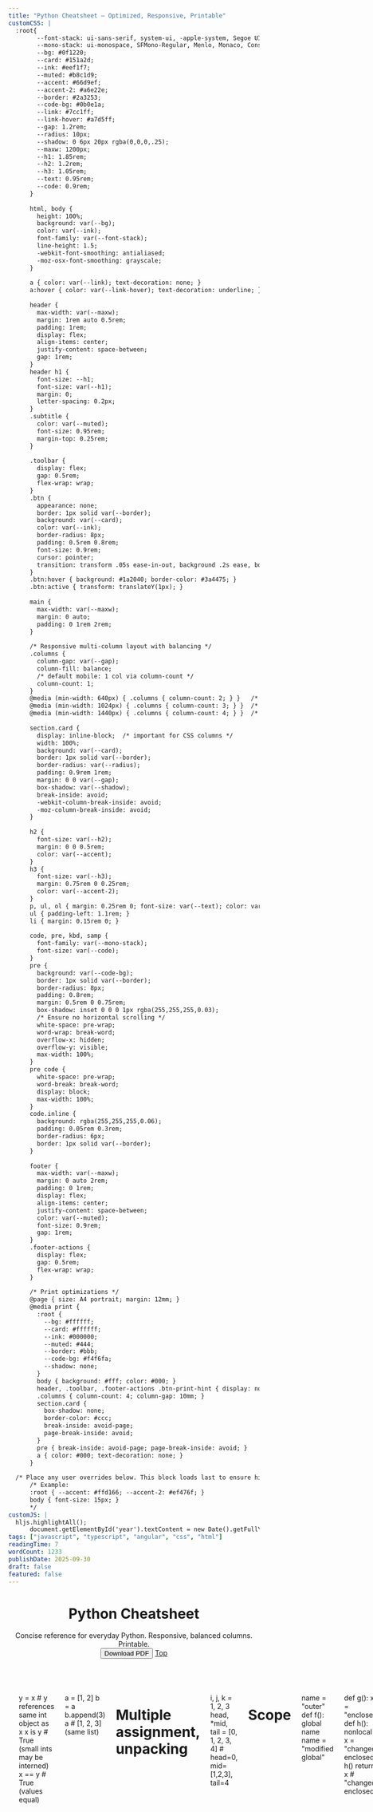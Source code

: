 ```yaml
---
title: "Python Cheatsheet — Optimized, Responsive, Printable"
customCSS: |
  :root{
        --font-stack: ui-sans-serif, system-ui, -apple-system, Segoe UI, Roboto, Inter, "Helvetica Neue", Arial, "Noto Sans", "Liberation Sans", sans-serif, "Apple Color Emoji","Segoe UI Emoji","Segoe UI Symbol","Noto Color Emoji";
        --mono-stack: ui-monospace, SFMono-Regular, Menlo, Monaco, Consolas, "Liberation Mono", "Courier New", monospace;
        --bg: #0f1220;
        --card: #151a2d;
        --ink: #eef1f7;
        --muted: #b8c1d9;
        --accent: #66d9ef;
        --accent-2: #a6e22e;
        --border: #2a3253;
        --code-bg: #0b0e1a;
        --link: #7cc1ff;
        --link-hover: #a7d5ff;
        --gap: 1.2rem;
        --radius: 10px;
        --shadow: 0 6px 20px rgba(0,0,0,.25);
        --maxw: 1200px;
        --h1: 1.85rem;
        --h2: 1.2rem;
        --h3: 1.05rem;
        --text: 0.95rem;
        --code: 0.9rem;
      }
  
      html, body {
        height: 100%;
        background: var(--bg);
        color: var(--ink);
        font-family: var(--font-stack);
        line-height: 1.5;
        -webkit-font-smoothing: antialiased;
        -moz-osx-font-smoothing: grayscale;
      }
  
      a { color: var(--link); text-decoration: none; }
      a:hover { color: var(--link-hover); text-decoration: underline; }
  
      header {
        max-width: var(--maxw);
        margin: 1rem auto 0.5rem;
        padding: 1rem;
        display: flex;
        align-items: center;
        justify-content: space-between;
        gap: 1rem;
      }
      header h1 {
        font-size: --h1;
        font-size: var(--h1);
        margin: 0;
        letter-spacing: 0.2px;
      }
      .subtitle {
        color: var(--muted);
        font-size: 0.95rem;
        margin-top: 0.25rem;
      }
  
      .toolbar {
        display: flex;
        gap: 0.5rem;
        flex-wrap: wrap;
      }
      .btn {
        appearance: none;
        border: 1px solid var(--border);
        background: var(--card);
        color: var(--ink);
        border-radius: 8px;
        padding: 0.5rem 0.8rem;
        font-size: 0.9rem;
        cursor: pointer;
        transition: transform .05s ease-in-out, background .2s ease, border-color .2s ease;
      }
      .btn:hover { background: #1a2040; border-color: #3a4475; }
      .btn:active { transform: translateY(1px); }
  
      main {
        max-width: var(--maxw);
        margin: 0 auto;
        padding: 0 1rem 2rem;
      }
  
      /* Responsive multi-column layout with balancing */
      .columns {
        column-gap: var(--gap);
        column-fill: balance;
        /* default mobile: 1 col via column-count */
        column-count: 1;
      }
      @media (min-width: 640px) { .columns { column-count: 2; } }   /* Tablet */
      @media (min-width: 1024px) { .columns { column-count: 3; } }  /* Desktop */
      @media (min-width: 1440px) { .columns { column-count: 4; } }  /* Large */
  
      section.card {
        display: inline-block;  /* important for CSS columns */
        width: 100%;
        background: var(--card);
        border: 1px solid var(--border);
        border-radius: var(--radius);
        padding: 0.9rem 1rem;
        margin: 0 0 var(--gap);
        box-shadow: var(--shadow);
        break-inside: avoid;
        -webkit-column-break-inside: avoid;
        -moz-column-break-inside: avoid;
      }
  
      h2 {
        font-size: var(--h2);
        margin: 0 0 0.5rem;
        color: var(--accent);
      }
      h3 {
        font-size: var(--h3);
        margin: 0.75rem 0 0.25rem;
        color: var(--accent-2);
      }
      p, ul, ol { margin: 0.25rem 0; font-size: var(--text); color: var(--ink); }
      ul { padding-left: 1.1rem; }
      li { margin: 0.15rem 0; }
  
      code, pre, kbd, samp {
        font-family: var(--mono-stack);
        font-size: var(--code);
      }
      pre {
        background: var(--code-bg);
        border: 1px solid var(--border);
        border-radius: 8px;
        padding: 0.8rem;
        margin: 0.5rem 0 0.75rem;
        box-shadow: inset 0 0 0 1px rgba(255,255,255,0.03);
        /* Ensure no horizontal scrolling */
        white-space: pre-wrap;
        word-wrap: break-word;
        overflow-x: hidden;
        overflow-y: visible;
        max-width: 100%;
      }
      pre code {
        white-space: pre-wrap;
        word-break: break-word;
        display: block;
        max-width: 100%;
      }
      code.inline {
        background: rgba(255,255,255,0.06);
        padding: 0.05rem 0.3rem;
        border-radius: 6px;
        border: 1px solid var(--border);
      }
  
      footer {
        max-width: var(--maxw);
        margin: 0 auto 2rem;
        padding: 0 1rem;
        display: flex;
        align-items: center;
        justify-content: space-between;
        color: var(--muted);
        font-size: 0.9rem;
        gap: 1rem;
      }
      .footer-actions {
        display: flex;
        gap: 0.5rem;
        flex-wrap: wrap;
      }
  
      /* Print optimizations */
      @page { size: A4 portrait; margin: 12mm; }
      @media print {
        :root {
          --bg: #ffffff;
          --card: #ffffff;
          --ink: #000000;
          --muted: #444;
          --border: #bbb;
          --code-bg: #f4f6fa;
          --shadow: none;
        }
        body { background: #fff; color: #000; }
        header, .toolbar, .footer-actions .btn-print-hint { display: none !important; }
        .columns { column-count: 4; column-gap: 10mm; }
        section.card {
          box-shadow: none;
          border-color: #ccc;
          break-inside: avoid-page;
          page-break-inside: avoid;
        }
        pre { break-inside: avoid-page; page-break-inside: avoid; }
        a { color: #000; text-decoration: none; }
      }
  
  /* Place any user overrides below. This block loads last to ensure highest priority. */
      /* Example:
      :root { --accent: #ffd166; --accent-2: #ef476f; }
      body { font-size: 15px; }
      */
customJS: |
  hljs.highlightAll();
      document.getElementById('year').textContent = new Date().getFullYear();
tags: ["javascript", "typescript", "angular", "css", "html"]
readingTime: 7
wordCount: 1233
publishDate: 2025-09-30
draft: false
featured: false
---
```


<header>
    <div>
      <h1>Python Cheatsheet</h1>
      <div class="subtitle">Concise reference for everyday Python. Responsive, balanced columns. Printable.</div>
    </div>
    <div class="toolbar">
      <button class="btn" type="button" onclick="window.print()">Download PDF</button>
      <a class="btn" href="#top">Top</a>
    </div>
  </header>

  <main id="top">
    <div class="columns">

      <!-- 1. Variables & References -->
      <section class="card" aria-labelledby="sec-vars">
        <h2 id="sec-vars">Variables & References</h2>
        <ul>
          <li>Everything is an object; names bind to objects (references).</li>
          <li><span class="inline">==</span> compares value; <span class="inline">is</span> compares identity.</li>
          <li>Immutable: int, float, bool, str, tuple, frozenset; Mutable: list, dict, set, bytearray.</li>
        </ul>
        <pre><code class="language-python">x = 10
y = x          # y references same int object as x
x is y         # True (small ints may be interned)
x == y         # True (values equal)

a = [1, 2]
b = a
b.append(3)
a               # [1, 2, 3] (same list)

# Multiple assignment, unpacking
i, j, k = 1, 2, 3
head, *mid, tail = [0, 1, 2, 3, 4]   # head=0, mid=[1,2,3], tail=4

# Scope
name = "outer"
def f():
    global name
    name = "modified global"

def g():
    x = "enclosed"
    def h():
        nonlocal x
        x = "changed enclosed"
    h()
    return x  # "changed enclosed"</code></pre>
      </section>

      <!-- 2. Collections -->
      <section class="card" aria-labelledby="sec-collections">
        <h2 id="sec-collections">Collections</h2>
        <ul>
          <li>Built-ins: list, tuple, dict, set; from collections: Counter, defaultdict, deque, namedtuple.</li>
          <li>Prefer dict and set literal syntax for performance.</li>
        </ul>
        <pre><code class="language-python"># Lists and tuples
nums = [1, 2, 3]
nums += [4]
first, *rest = nums

point = (10, 20)

# Sets and dicts
s = {1, 2, 3}
s.add(3)         # no effect
d = {"a": 1, "b": 2}
d.get("c", 0)    # 0

# Useful collections
from collections import Counter, defaultdict, deque, namedtuple

cnt = Counter("banana")        # Counter({'a':3,'n':2,'b':1})
dd = defaultdict(int)
dd["x"] += 1                   # default 0 => 1

q = deque([1,2,3]); q.appendleft(0); q.pop()

Point = namedtuple("Point", "x y")
p = Point(2, 3); p.x  # 2</code></pre>
        <h3>pathlib and glob</h3>
        <pre><code class="language-python">from pathlib import Path
root = Path(".")
py_files = list(root.glob("**/*.py"))
for path in py_files:
    if path.stat().st_size &gt; 0:
        pass</code></pre>
      </section>

      <!-- 3. File Operations -->
      <section class="card" aria-labelledby="sec-files">
        <h2 id="sec-files">File Operations</h2>
        <ul>
          <li>Use context managers to ensure closure.</li>
          <li>Use <span class="inline">pathlib.Path</span> for paths; specify encoding.</li>
        </ul>
        <pre><code class="language-python">from pathlib import Path

# Read text
p = Path("notes.txt")
text = p.read_text(encoding="utf-8")

# Write text
p.write_text("Hello\n", encoding="utf-8")

# Buffered reading
with p.open("r", encoding="utf-8", newline="") as f:
    for line in f:
        process(line.rstrip("\n"))

# Binary
data = Path("img.bin").read_bytes()
Path("copy.bin").write_bytes(data)

# JSON / CSV
import json, csv
cfg = json.loads(Path("config.json").read_text(encoding="utf-8"))
Path("out.json").write_text(json.dumps(cfg, indent=2), encoding="utf-8")

with open("data.csv", newline="", encoding="utf-8") as f:
    reader = csv.DictReader(f)
    rows = list(reader)</code></pre>
      </section>

      <!-- 4. Iteration Patterns -->
      <section class="card" aria-labelledby="sec-iteration">
        <h2 id="sec-iteration">Iteration Patterns</h2>
        <ul>
          <li>Prefer iterables and generators; avoid indexing when not required.</li>
        </ul>
        <pre><code class="language-python"># enumerate, zip
for i, val in enumerate(["a", "b", "c"], start=1):
    pass

for a, b in zip([1,2], [3,4]):
    pass

# iter/next
it = iter([10,20])
next(it)  # 10

# itertools
import itertools as it
it.islice(range(10), 3)               # 0,1,2
list(it.chain([1,2], [3,4]))          # [1,2,3,4]
list(it.product("ab", repeat=2))      # ('a','a'), ...

# groupby (input must be sorted by key)
from itertools import groupby
data = sorted(["aa","ab","ba"], key=lambda s: s[0])
for key, grp in groupby(data, key=lambda s: s[0]):
    items = list(grp)</code></pre>
      </section>

      <!-- 5. Comprehensions -->
      <section class="card" aria-labelledby="sec-comprehensions">
        <h2 id="sec-comprehensions">Comprehensions</h2>
        <ul>
          <li>List, dict, set, generator comprehensions; add conditionals and nesting.</li>
        </ul>
        <pre><code class="language-python"># List
squares = [x*x for x in range(10) if x % 2 == 0]

# Dict
mapping = {c: ord(c) for c in "abc"}

# Set
uniq = {x % 3 for x in range(10)}

# Generator (lazy)
gen = (x*x for x in range(1_000_000))

# Nested
pairs = [(i, j) for i in range(3) for j in range(3) if i != j]</code></pre>
      </section>

      <!-- 6. Data Processing -->
      <section class="card" aria-labelledby="sec-data">
        <h2 id="sec-data">Data Processing</h2>
        <ul>
          <li>Use built-ins: sum, min, max, sorted, any, all.</li>
          <li>Prefer <span class="inline">key=</span> functions and generators.</li>
        </ul>
        <pre><code class="language-python">nums = [3, 1, 4, 1, 5, 9]
total = sum(nums)
mx = max(nums)
sorted_nums = sorted(nums, reverse=True)

# any/all with conditions
has_neg = any(x &lt; 0 for x in nums)
all_small = all(x &lt; 10 for x in nums)

# key and custom sort
words = ["apple", "bee", "carrot"]
sorted_by_len = sorted(words, key=len)

# map/filter/reduce
from functools import reduce
evens = list(filter(lambda x: x % 2 == 0, nums))
doubled = list(map(lambda x: x*2, nums))
prod = reduce(lambda a, b: a*b, nums, 1)

# statistics
import statistics as stats
mean = stats.mean(nums)
median = stats.median(nums)</code></pre>
      </section>

      <!-- 7. Functions & Lambdas -->
      <section class="card" aria-labelledby="sec-functions">
        <h2 id="sec-functions">Functions & Lambdas</h2>
        <ul>
          <li>Use annotations; prefer keyword-only and positional-only when helpful.</li>
          <li>Default args evaluated once; avoid mutable defaults.</li>
        </ul>
        <pre><code class="language-python">def add(a: int, b: int = 0, /, *, scale: float = 1.0) -> float:
    """Positional-only a,b; keyword-only scale."""
    return (a + b) * scale

# Avoid mutable default
def append_safe(x, arr=None):
    arr = [] if arr is None else arr
    arr.append(x)
    return arr

# *args, **kwargs
def log(*args, **kwargs):
    print(*args, **kwargs)

# Closure
def make_adder(n):
    def add(x): return x + n
    return add

plus3 = make_adder(3); plus3(7)  # 10

# Lambda
square = lambda x: x*x
</code></pre>
      </section>

      <!-- 8. String Operations -->
      <section class="card" aria-labelledby="sec-strings">
        <h2 id="sec-strings">String Operations</h2>
        <ul>
          <li>Use f-strings; prefer join/split; normalize with casefold.</li>
        </ul>
        <pre><code class="language-python">name, n = "Ada", 3
f"Hello, {name}! {n=}"         # 'Hello, Ada! n=3'
f"{n:04d}"                     # zero-padded
f"{3.14159:.2f}"               # '3.14'

" :: ".join(["a", "b", "c"])
"  spaced  ".strip()
"Ümlaut".casefold()            # aggressive lowercasing
"2025-09-30".split("-")

# Translation table
tbl = str.maketrans({"-": "/", "_": " "})
"2025-09-30_report".translate(tbl)

# Regular expressions
import re
m = re.search(r"(\w+)@([\w.]+)", "me@example.com")
user, host = m.groups() if m else (None, None)</code></pre>
      </section>

      <!-- 9. Exception Handling -->
      <section class="card" aria-labelledby="sec-exceptions">
        <h2 id="sec-exceptions">Exception Handling</h2>
        <ul>
          <li>Use precise exceptions; leverage else/finally; chain with raise from.</li>
        </ul>
        <pre><code class="language-python">try:
    x = int("42")
except ValueError as e:
    raise RuntimeError("Bad input") from e
else:
    print("No error")
finally:
    cleanup()

# Context managers
from contextlib import suppress, ExitStack
with suppress(FileNotFoundError):
    open("maybe.txt").read()

# Custom exception
class ConfigError(Exception): pass</code></pre>
      </section>

      <!-- 10. Modules & Packages -->
      <section class="card" aria-labelledby="sec-modules">
        <h2 id="sec-modules">Modules & Packages</h2>
        <ul>
          <li>Use absolute imports; organize with __init__.py; expose API via __all__.</li>
        </ul>
        <pre><code class="language-python"># Imports
import math
from math import sqrt as root
from pathlib import Path

# Package structure:
# mypkg/
#   __init__.py
#   utils.py
#   core/
#     __init__.py
#     model.py

# mypkg/__init__.py
from .utils import helper
__all__ = ["helper"]</code></pre>
        <h3>Virtual environments</h3>
        <pre><code class="language-python"># Shell
# python -m venv .venv
# source .venv/bin/activate  (Windows: .venv\Scripts\activate)
# python -m pip install -U pip</code></pre>
      </section>

      <!-- 11. Classes & Methods -->
      <section class="card" aria-labelledby="sec-classes">
        <h2 id="sec-classes">Classes & Methods</h2>
        <ul>
          <li>Use dataclasses for data containers; properties for computed attributes.</li>
          <li>Class vs static methods; prefer composition over inheritance.</li>
        </ul>
        <pre><code class="language-python">class Vector:
    def __init__(self, x: float, y: float):
        self.x = x
        self.y = y

    @property
    def mag(self) -> float:
        return (self.x**2 + self.y**2) ** 0.5

    def scale(self, k: float) -> "Vector":
        return Vector(self.x*k, self.y*k)

    @classmethod
    def zero(cls) -> "Vector":
        return cls(0.0, 0.0)

    @staticmethod
    def dot(a: "Vector", b: "Vector") -> float:
        return a.x*b.x + a.y*b.y</code></pre>
        <h3>Dataclasses</h3>
        <pre><code class="language-python">from dataclasses import dataclass, field

@dataclass(slots=True)
class User:
    name: str
    roles: list[str] = field(default_factory=list)

u = User("Ada"); u.roles.append("admin")</code></pre>
      </section>

      <!-- 12. Special Methods -->
      <section class="card" aria-labelledby="sec-dunder">
        <h2 id="sec-dunder">Special Methods</h2>
        <ul>
          <li>Implement dunder methods to integrate with Python protocols.</li>
        </ul>
        <pre><code class="language-python">class Box:
    def __init__(self, items=None): self._items = list(items or [])

    # Representation
    def __repr__(self): return f"Box({self._items!r})"
    def __str__(self):  return ", ".join(map(str, self._items))

    # Container protocol
    def __len__(self): return len(self._items)
    def __iter__(self): return iter(self._items)
    def __getitem__(self, i): return self._items[i]

    # Callable
    def __call__(self, item): self._items.append(item)

    # Comparison
    def __eq__(self, other): return list(self) == list(other)

    # Context manager
    def __enter__(self): return self
    def __exit__(self, exc_type, exc, tb): return False</code></pre>
      </section>

      <!-- 13. Modern Python Features -->
      <section class="card" aria-labelledby="sec-modern">
        <h2 id="sec-modern">Modern Python Features</h2>
        <ul>
          <li>Type hints, structural pattern matching, assignment expressions, enums, pathlib, asyncio.</li>
        </ul>
        <h3>Type Hints</h3>
        <pre><code class="language-python">from typing import Iterable, Iterator, Optional, Any

def take(n: int, seq: Iterable[Any]) -> list[Any]:
    out: list[Any] = []
    for i, x in enumerate(seq):
        if i == n: break
        out.append(x)
    return out</code></pre>
        <h3>Pattern Matching (3.10+)</h3>
        <pre><code class="language-python">def classify(x):
    match x:
        case {"status": 200, "data": data}:
            return ("ok", data)
        case [a, b, *rest] if a == b:
            return "starts-with-duplicate"
        case int(n) if n &gt; 0:
            return "positive-int"
        case _:
            return "unknown"</code></pre>
        <h3>Assignment Expression (:=)</h3>
        <pre><code class="language-python"># Read lines until empty
while (line := input().strip()):
    print(line.upper())</code></pre>
        <h3>Enum</h3>
        <pre><code class="language-python">from enum import Enum, auto

class Color(Enum):
    RED = auto()
    GREEN = auto()
    BLUE = auto()</code></pre>
        <h3>Asyncio</h3>
        <pre><code class="language-python">import asyncio

async def fetch(n: int) -> int:
    await asyncio.sleep(0.1)
    return n * 2

async def main():
    results = await asyncio.gather(*(fetch(i) for i in range(5)))
    print(results)

# asyncio.run(main())</code></pre>
      </section>

    </div>
  </main>

  <footer>
    <div>© <span id="year"></span> Python Cheatsheet</div>
    <div class="footer-actions">
      <a class="btn" href="#" onclick="window.print(); return false;">Download PDF</a>
      <span class="btn btn-print-hint" title="Tip">Use your browser's Print to PDF</span>
    </div>
  </footer>

  <!-- Highlight.js JS -->
  <script src="https://cdnjs.cloudflare.com/ajax/libs/highlight.js/11.9.0/highlight.min.js" integrity="sha512-oRBBiX9CjQj2bFf4lBVJQ9Hw6JymD5O/4QzH8D3k2kSybzYzKpQvEn2kz3X8fXOjrqzqRj50Ma07kKcH3mS9JQ==" crossorigin="anonymous" referrerpolicy="no-referrer"></script>